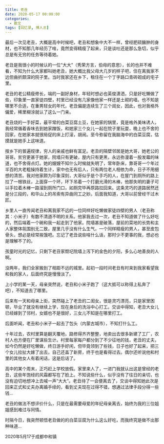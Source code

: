 ```yaml
---
title: 老丑
date: 2020-05-17 00:00:00
categories:
  - 散文
tags: [回忆录, 博人志]
---
```


最后一次见老丑，大概是高中时候吧，老丑和想象中大不一样，曾经肥硕臃肿的身材，也不知那几年经历了啥，竟然变得精瘦了起来，只是谈吐还是那么急切，似乎总是有无穷的任务等待着她。

老丑是我很小的时候认的一位“大大”（秀荣方言，伯母的意思），长的也并不难看，不知为什么大家都叫她老丑，她大概比我父母大几岁的样子吧，住在离我家不远但曲折颇深的院子里。当时我家还在乡下，租住在一个丁字路口青砖砌成的宅子里。

老丑的老公精瘦修长，端的一副好身材，年轻时想必也英俊潇洒，只是好吃懒做了些，印象里一直家徒四壁，村里已经没有几家像他家一样还是土砌的墙。也不知是哪里不合适，在重男轻女的年代，老丑偏是连续生了三个闺女，因此，也对我格外偏爱，稀里糊涂就认了这么一门亲。

老丑烧的一手好菜，最平常的白菜豆腐土豆，在她家的锅里，竟是格外美味诱人，我经常循着香味去到她家蹭饭，和她家三个女儿一起在院子里玩耍，晚上也不舍的回家，在她家本就很局促的床上打滚，胡闹。至今弥留在我脑海中的白菜豆腐，估摸就是她手上这味道。

按乡下的普遍规律，穷人的亲戚也鲜有富足。老丑的隔壁邻居是她大哥，她老公的哥哥。贫穷更甚于她家，院墙只有更破，屋内只有更黑，永远弥漫着一股发霉的味道，也不舍得点灯。她的嫂嫂不知什么时候就失明了，常年卧床，靠哥哥一个年过半百的大老粗操持着生计，家中也无有后人，只有两位老人相依为命，日子不用细想的清苦。我对他家颇为印象深刻，大哥似乎是个手巧的人，在屋门到厕所的路上拉了一根铁丝，上面穿一个环，环下吊着一个打磨光滑的木棒，他那失明的妻子可以手拉着木棒一路溜到厕所门口，如厕完毕再原路拉回来。这条灵巧的道路居然还是分三段的，和华山上的吊索有异曲同工之妙。后面我知道，大哥以前曾经干过木匠。

乡里人一直传闻老丑和离我家不远的一位同样好吃懒做家徒四壁的男人（老丑称其：小米子）有数不清道不明的关系。他家我去过一次，老丑不知道做了什么好吃的，然后端着一个碗和我一起走到了他家。院墙甚是破落，屋前的菜地的长势和主人家整体氛围别无二致，屋里几乎没有什么生气，一个同样精瘦的男人，甚至皮包骨头，想必是经常挨饿吧。忘记了老丑说些啥什么话，那时少不更事的我，想必也是理解不了的。

孩童时光的记忆，只剩下老丑家颓圮院墙上泻下的金色的夕阳，多么心地善良的人啊。

没两年，我们全家搬到了相距不远的城里。起初一段时间老丑有时来到我家看望我和我的家人，后面终究是慢慢淡了。

上小学的某一天，母亲突然说，老丑和小米子跑了（这大抵可以称得上私奔了吧），不知道去了哪里。

后来有一天和母亲上街，突然碰上了老丑的二闺女，很是灵巧漂亮，只是家里困顿，毕业了就没有继续上学，现在身后的洗浴中心打工。交谈中得知，老丑大女儿已经嫁到了邻村，女婿也不是很好，三女儿不知是在哪里打工。

后面听闻，老丑和小米子一起去了包头（内蒙古城市），不知打什么工。

十年过去，农村里算是翻天覆地，路修得齐齐整整，地卖出去很多新建了工厂，农村人也方便在厂里谋些生计。村里每家每户都分到了不少征地的钱，老丑的丈夫，如今仍然是好吃懒做，终日游手好闲，但毕竟领到了些钱，日子也好了起来，把三个女儿拉扯大嫁了出去，自己还盖了新房，终于也是看得过去。偶尔还听说他和村里的其他女人有着闲话，这是后话了。

高中的某个周末，正巧赶上学校放假。家里来人了，一进门我就认出这是曾经的老丑，这些年饱经的风霜都写在了脸上。不知说些什么，似乎没有了往日的亲切，也没有迫切地想冲上去喊一声“大大”。老丑待了一会便离去了，交谈中得知她此次是回来正式和丈夫办离婚手续的，看到丈夫现在过得不错，想通过法律手段分得一些钱...

老丑的做法不想评价什么，只是在最需要母爱的年纪母亲离去，始终为我的三位姐姐感到难过与同情。

时隔今日，我突然顿悟老丑做的的白菜豆腐为什么这么好吃，而我终究是做不出那种味道...

2020年5月17于成都中和镇
